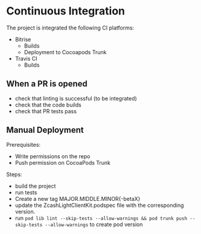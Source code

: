 # Continuous Integration

The project is integrated the following CI platforms:
- Bitrise
  - Builds
  - Deployment to Cocoapods Trunk
- Travis CI
  - Builds


## When a PR is opened

- check that linting is successful (to be integrated)
- check that the code builds
- check that PR tests pass


## Manual Deployment

Prerequisites:
- Write permissions on the repo
- Push permission on CocoaPods Trunk

Steps:
- build the project
- run tests
- Create a new tag MAJOR.MIDDLE.MINOR{-betaX}
- update the ZcashLightClientKit.podspec file with the corresponding version.
- run `pod lib lint --skip-tests --allow-warnings && pod trunk push --skip-tests --allow-warnings` to create pod version